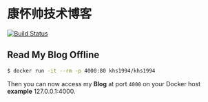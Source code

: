 # 康怀帅技术博客

[![Build Status](https://travis-ci.org/khs1994/khs1994.github.io.svg?branch=hexo)](https://travis-ci.org/khs1994/khs1994.github.io)

## Read My Blog Offline

```bash
$ docker run -it --rm -p 4000:80 khs1994/khs1994
```

Then you can now access my **Blog** at port `4000` on your Docker host **example** 127.0.0.1:4000.
